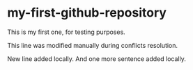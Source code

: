 # my-first-github-repository
This is my first one, for testing purposes. 

This line was modified manually during conflicts resolution. 

New line added locally. And one more sentence added locally.